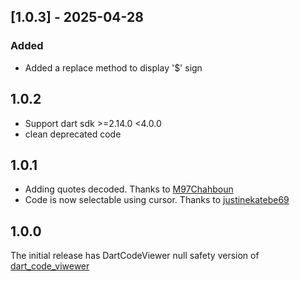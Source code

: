 ## [1.0.3] - 2025-04-28

### Added

- Added a replace method to display '$' sign

## 1.0.2

- Support dart sdk >=2.14.0 <4.0.0
- clean deprecated code

## 1.0.1

- Adding quotes decoded. Thanks to [M97Chahboun](https://github.com/M97Chahboun)
- Code is now selectable using cursor. Thanks to [justinekatebe69](https://github.com/justinekatebe69)

## 1.0.0

The initial release has DartCodeViewer null safety version of [dart_code_viwewer](https://pub.dev/packages/dart_code_viewer/)
